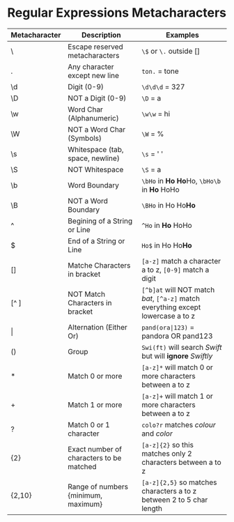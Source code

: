 # Regular Expressions Metacharacters

| Metacharacter | Description | Examples |
| --- | --- | --- |
| \ | Escape reserved metacharacters | `\$` or `\.` outside [] |
| . | Any character except new line | `ton.` = tone |
| \d | Digit (0-9) | `\d\d\d` = 327 |
| \D | NOT a Digit (0-9) | `\D` = a |
| \w | Word Char (Alphanumeric) | `\w\w` = hi |
| \W | NOT a Word Char (Symbols) | `\W` = % |
| \s | Whitespace (tab, space, newline) | `\s` = ' ' |
| \S | NOT Whitespace | `\S` = a |
| \b | Word Boundary | `\bHo` in **Ho** **Ho**Ho, `\bHo\b` in **Ho** HoHo |
| \B | NOT a Word Boundary | `\BHo` in  Ho Ho**Ho** |
| ^ | Begining of a String or Line | `^Ho` in **Ho** HoHo |
| $ | End of a String or Line | `Ho$` in Ho Ho**Ho** |
| [] | Matche Characters in bracket | `[a-z]` match a character a to z, `[0-9]` match a digit |
| [^ ] | NOT Match Characters in bracket | `[^b]at` will NOT match *bat*, `[^a-z]` match everything except lowercase a to z |
| \| | Alternation (Either Or) | `pand(ora\|123)` = pandora OR pand123 |
| () | Group | `Swi(ft)` will search *Swift* but will **ignore** *Swiftly* |
| * | Match 0 or more | `[a-z]*` will match 0 or more characters between a to z |
| + | Match 1 or more | `[a-z]+` will match 1 or more characters between a to z |
| ? | Match 0 or 1 character | `colo?r` matches *colour* and *color* |
| {2} | Exact number of characters to be matched | `[a-z]{2}` so this matches only 2 characters between a to z |
| {2,10} | Range of numbers {minimum, maximum} | `[a-z]{2,5}` so matches characters a to z between 2 to 5 char length |
